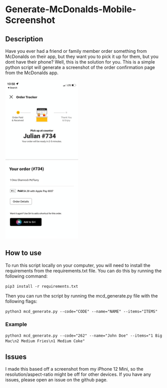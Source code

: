 # Generate-McDonalds-Mobile-Screenshot

## Description
Have you ever had a friend or family member order something from McDonalds on their app, but they want you to pick it up for them, but you dont have their phone? Well, this is the solution for you. This is a simple python script will generate a screenshot of the order confirmation page from the McDonalds app.

<img src="example_screenshot.jpg" height="500">

## How to use
To run this script locally on your computer, you will need to install the requirements from the requirements.txt file. You can do this by running the following command:

```pip3 install -r requirements.txt```

Then you can run the script by running the mcd_generate.py file with the following flags:

```python3 mcd_generate.py --code="CODE" --name="NAME" --items="ITEMS"```

### Example
```python3 mcd_generate.py --code="262" --name="John Doe" --items="1 Big Mac\n2 Medium Fries\n1 Medium Coke"```

## Issues
I made this based off a screenshot from my iPhone 12 Mini, so the resolution/aspect-ratio might be off for other devices. If you have any issues, please open an issue on the github page.